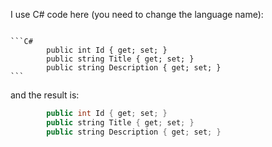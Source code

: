  I use C# code here (you need to change the language name):
 
````

```C#
        public int Id { get; set; }
        public string Title { get; set; }
        public string Description { get; set; }
```
````

and the result is:

 
 

```java
        public int Id { get; set; }
        public string Title { get; set; }
        public string Description { get; set; }
```


